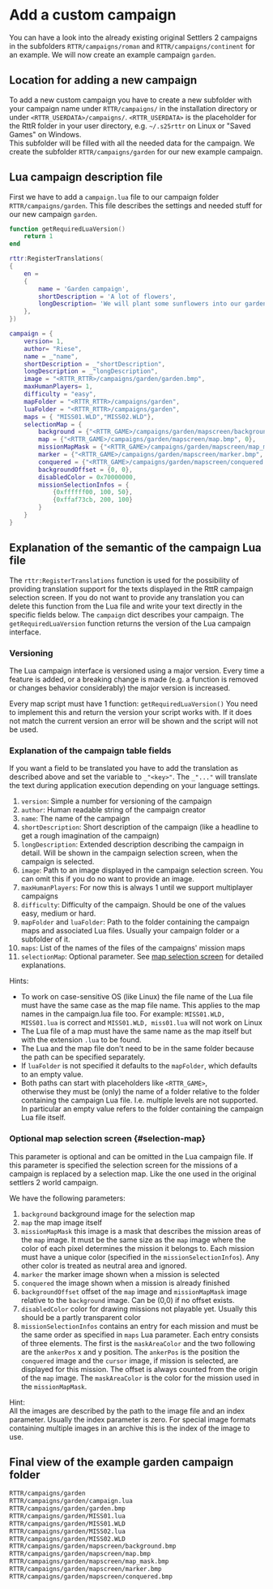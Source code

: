 <!--
Copyright (C) 2005 - 2023 Settlers Freaks <sf-team at siedler25.org>

SPDX-License-Identifier: GPL-2.0-or-later
-->

# Add a custom campaign

You can have a look into the already existing original Settlers 2 campaigns in the subfolders `RTTR/campaigns/roman` and `RTTR/campaigns/continent` for an example.
We will now create an example campaign `garden`.

## Location for adding a new campaign

To add a new custom campaign you have to create a new subfolder with your campaign name under `RTTR/campaigns/` in the installation directory or under `<RTTR_USERDATA>/campaigns/`.
`<RTTR_USERDATA>` is the placeholder for the RttR folder in your user directory, e.g. `~/.s25rttr` on Linux or "Saved Games" on Windows.  
This subfolder will be filled with all the needed data for the campaign.
We create the subfolder `RTTR/campaigns/garden` for our new example campaign.

## Lua campaign description file

First we have to add a `campaign.lua` file to our campaign folder `RTTR/campaigns/garden`. This file describes the settings and needed stuff for our new campaign `garden`.

```lua
function getRequiredLuaVersion()
    return 1
end

rttr:RegisterTranslations(
{
    en =
    {
        name = 'Garden campaign',
        shortDescription = 'A lot of flowers',
        longDescription= 'We will plant some sunflowers into our garden.'
    },
})

campaign = {
    version= 1,
    author= "Riese",
    name = _"name",
    shortDescription = _"shortDescription",
    longDescription = _"longDescription",
    image = "<RTTR_RTTR>/campaigns/garden/garden.bmp",
    maxHumanPlayers= 1,
    difficulty = "easy",
    mapFolder = "<RTTR_RTTR>/campaigns/garden",
    luaFolder = "<RTTR_RTTR>/campaigns/garden",
    maps = { "MISS01.WLD","MISS02.WLD"},
    selectionMap = {
        background = {"<RTTR_GAME>/campaigns/garden/mapscreen/background.bmp", 0},
        map = {"<RTTR_GAME>/campaigns/garden/mapscreen/map.bmp", 0},
        missionMapMask = {"<RTTR_GAME>/campaigns/garden/mapscreen/map_mask.bmp", 0},
        marker = {"<RTTR_GAME>/campaigns/garden/mapscreen/marker.bmp", 0},
        conquered = {"<RTTR_GAME>/campaigns/garden/mapscreen/conquered.bmp", 0},
        backgroundOffset = {0, 0},
        disabledColor = 0x70000000,
        missionSelectionInfos = {
            {0xffffff00, 100, 50},
            {0xffaf73cb, 200, 100}
        }
    }
}
```

## Explanation of the semantic of the campaign Lua file

The `rttr:RegisterTranslations` function is used for the possibility of providing translation support for the texts displayed in the RttR campaign selection screen.
If you do not want to provide any translation you can delete this function from the Lua file and write your text directly in the specific fields below.
The `campaign` dict describes your campaign. The `getRequiredLuaVersion` function returns the version of the Lua campaign interface.

### Versioning

The Lua campaign interface is versioned using a major version. Every time a feature is added, or a breaking change is made (e.g. a function is removed or changes behavior considerably) the major version is increased.

Every map script must have 1 function:
`getRequiredLuaVersion()`
You need to implement this and return the version your script works with. If it does not match the current version an error will be shown and the script will not be used.

### Explanation of the campaign table fields

If you want a field to be translated you have to add the translation as described above and set the variable to `_"<key>"`. The `_"..."` will translate the text during application execution depending on your language settings.

  1. `version`: Simple a number for versioning of the campaign
  2. `author`: Human readable string of the campaign creator
  3. `name`: The name of the campaign
  4. `shortDescription`: Short description of the campaign (like a headline to get a rough imagination of the campaign)
  5. `longDescription`: Extended description describing the campaign in detail. Will be shown in the campaign selection screen, when the campaign is selected.
  6. `image`: Path to an image displayed in the campaign selection screen. You can omit this if you do no want to provide an image.
  7. `maxHumanPlayers`: For now this is always 1 until we support multiplayer campaigns
  8. `difficulty`: Difficulty of the campaign. Should be one of the values easy, medium or hard.
  9. `mapFolder` and `luaFolder`: Path to the folder containing the campaign maps and associated Lua files. Usually your campaign folder or a subfolder of it.
  10. `maps`: List of the names of the files of the campaigns' mission maps
  11. `selectionMap`: Optional parameter. See [map selection screen](#selection-map) for detailed explanations.

Hints:

- To work on case-sensitive OS (like Linux) the file name of the Lua file must have the same case as the map file name. This applies to the map names in the campaign.lua file too.
For example: `MISS01.WLD, MISS01.lua` is correct and `MISS01.WLD, miss01.lua` will not work on Linux
- The Lua file of a map must have the same name as the map itself but with the extension `.lua` to be found.
- The Lua and the map file don't need to be in the same folder because the path can be specified separately.
- If `luaFolder` is not specified it defaults to the `mapFolder`, which defaults to an empty value.
- Both paths can start with placeholders like `<RTTR_GAME>`,  
  otherwise they must be (only) the name of a folder relative to the folder containing the campaign Lua file.
  I.e. multiple levels are not supported.  
  In particular an empty value refers to the folder containing the campaign Lua file itself.

### Optional map selection screen {#selection-map}

This parameter is optional and can be omitted in the Lua campaign file. If this parameter is specified the selection screen for the missions of a campaign is replaced by a selection map. Like the one used in the original settlers 2 world campaign.

We have the following parameters:

  1. `background` background image for the selection map
  2. `map` the map image itself
  3. `missionMapMask` this image is a mask that describes the mission areas of the `map` image. It must be the same size as the `map` image where the color of each pixel determines the mission it belongs to. Each mission must have a unique color (specified in the `missionSelectionInfos`). Any other color is treated as neutral area and ignored.
  4. `marker` the marker image shown when a mission is selected
  5. `conquered` the image shown when a mission is already finished
  6. `backgroundOffset` offset of the `map` image and `missionMapMask` image relative to the `background` image. Can be (0,0) if no offset exists.
  7. `disabledColor` color for drawing missions not playable yet. Usually this should be a partly transparent color
  8. `missionSelectionInfos` contains an entry for each mission and must be the same order as specified in `maps` Lua parameter. Each entry consists of three elements. The first is the `maskAreaColor` and the two following are the `ankerPos` x and y position. The `ankerPos` is the position the `conquered` image and the `cursor` image, if mission is selected, are displayed for this mission. The offset is always counted from the origin of the `map` image. The `maskAreaColor` is the color for the mission used in the `missionMapMask`.

Hint:  
All the images are described by the path to the image file and an index parameter. Usually the index parameter is zero.
For special image formats containing multiple images in an archive this is the index of the image to use.

## Final view of the example garden campaign folder

```sh
RTTR/campaigns/garden
RTTR/campaigns/garden/campaign.lua
RTTR/campaigns/garden/garden.bmp
RTTR/campaigns/garden/MISS01.lua
RTTR/campaigns/garden/MISS01.WLD
RTTR/campaigns/garden/MISS02.lua
RTTR/campaigns/garden/MISS02.WLD
RTTR/campaigns/garden/mapscreen/background.bmp
RTTR/campaigns/garden/mapscreen/map.bmp
RTTR/campaigns/garden/mapscreen/map_mask.bmp
RTTR/campaigns/garden/mapscreen/marker.bmp
RTTR/campaigns/garden/mapscreen/conquered.bmp
```
